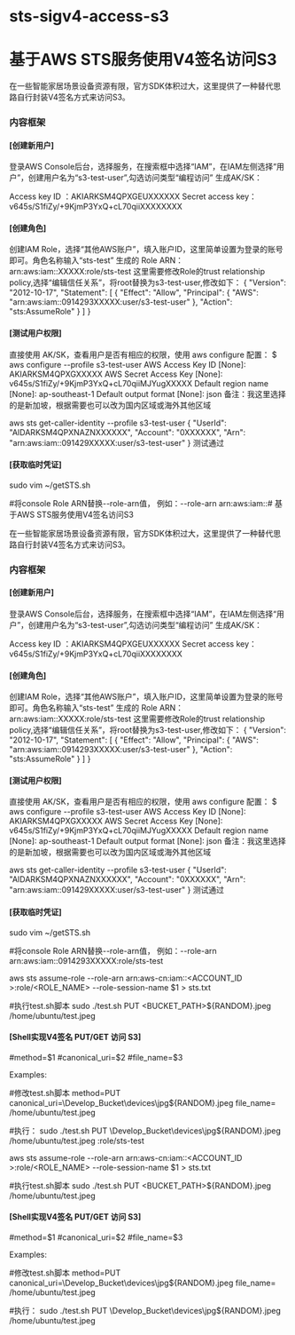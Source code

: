 # sts-sigv4-access-s3

# 基于AWS STS服务使用V4签名访问S3

在一些智能家居场景设备资源有限，官方SDK体积过大，这里提供了一种替代思路自行封装V4签名方式来访问S3。


### 内容框架

#### [创建新用户]

登录AWS Console后台，选择服务，在搜索框中选择“IAM”，在IAM左侧选择“用户”，创建用户名为“s3-test-user”,勾选访问类型“编程访问”
生成AK/SK：

Access key ID ：AKIARKSM4QPXGEUXXXXXX
Secret access key：v645s/S1fiZy/+9KjmP3YxQ+cL70qiiXXXXXXXX


#### [创建角色]

创建IAM Role，选择“其他AWS账户”，填入账户ID，这里简单设置为登录的账号即可。角色名称输入“sts-test”
生成的 Role ARN：arn:aws:iam::XXXXX:role/sts-test
这里需要修改Role的trust relationship policy,选择“编辑信任关系”，将root替换为s3-test-user,修改如下：
{
  "Version": "2012-10-17",
  "Statement": [
    {
      "Effect": "Allow",
      "Principal": {
        "AWS": "arn:aws:iam::0914293XXXXX:user/s3-test-user"
      },
      "Action": "sts:AssumeRole"
    }
  ]
}

#### [测试用户权限]
直接使用 AK/SK，查看用户是否有相应的权限，使用 aws configure 配置：
$ aws configure --profile s3-test-user
AWS Access Key ID [None]: AKIARKSM4QPXGXXXXX
AWS Secret Access Key [None]: v645s/S1fiZy/+9KjmP3YxQ+cL70qiiMJYugXXXXX
Default region name [None]: ap-southeast-1
Default output format [None]: json 
备注：我这里选择的是新加坡，根据需要也可以改为国内区域或海外其他区域

aws sts get-caller-identity --profile s3-test-user
{
    "UserId": "AIDARKSM4QPXNAZNXXXXXX",
    "Account": "0XXXXXX",
    "Arn": "arn:aws:iam::091429XXXXX:user/s3-test-user"
}
测试通过

#### [获取临时凭证]

sudo vim ~/getSTS.sh

#将console Role ARN替换--role-arn值， 例如：--role-arn  arn:aws:iam::# 基于AWS STS服务使用V4签名访问S3

在一些智能家居场景设备资源有限，官方SDK体积过大，这里提供了一种替代思路自行封装V4签名方式来访问S3。


### 内容框架

#### [创建新用户]

登录AWS Console后台，选择服务，在搜索框中选择“IAM”，在IAM左侧选择“用户”，创建用户名为“s3-test-user”,勾选访问类型“编程访问”
生成AK/SK：

Access key ID ：AKIARKSM4QPXGEUXXXXXX
Secret access key：v645s/S1fiZy/+9KjmP3YxQ+cL70qiiXXXXXXXX


#### [创建角色]

创建IAM Role，选择“其他AWS账户”，填入账户ID，这里简单设置为登录的账号即可。角色名称输入“sts-test”
生成的 Role ARN：arn:aws:iam::XXXXX:role/sts-test
这里需要修改Role的trust relationship policy,选择“编辑信任关系”，将root替换为s3-test-user,修改如下：
{
  "Version": "2012-10-17",
  "Statement": [
    {
      "Effect": "Allow",
      "Principal": {
        "AWS": "arn:aws:iam::0914293XXXXX:user/s3-test-user"
      },
      "Action": "sts:AssumeRole"
    }
  ]
}

#### [测试用户权限]
直接使用 AK/SK，查看用户是否有相应的权限，使用 aws configure 配置：
$ aws configure --profile s3-test-user
AWS Access Key ID [None]: AKIARKSM4QPXGXXXXX
AWS Secret Access Key [None]: v645s/S1fiZy/+9KjmP3YxQ+cL70qiiMJYugXXXXX
Default region name [None]: ap-southeast-1
Default output format [None]: json 
备注：我这里选择的是新加坡，根据需要也可以改为国内区域或海外其他区域

aws sts get-caller-identity --profile s3-test-user
{
    "UserId": "AIDARKSM4QPXNAZNXXXXXX",
    "Account": "0XXXXXX",
    "Arn": "arn:aws:iam::091429XXXXX:user/s3-test-user"
}
测试通过

#### [获取临时凭证]

sudo vim ~/getSTS.sh

#将console Role ARN替换--role-arn值， 例如：--role-arn  arn:aws:iam::0914293XXXXX:role/sts-test

aws sts assume-role --role-arn arn:aws-cn:iam::<ACCOUNT_ID >:role/<ROLE_NAME> --role-session-name $1 > sts.txt

#执行test.sh脚本
sudo ./test.sh 	PUT  \<BUCKET_PATH>\${RANDOM}.jpeg  /home/ubuntu/test.jpeg


#### [Shell实现V4签名 PUT/GET 访问 S3]

#method=$1
#canonical_uri=$2
#file_name=$3

Examples:

#修改test.sh脚本
method=PUT
canonical_uri=\Develop_Bucket\devices\jpg\${RANDOM}.jpeg
file_name= /home/ubuntu/test.jpeg

#执行：
sudo ./test.sh PUT \Develop_Bucket\devices\jpg\${RANDOM}.jpeg   /home/ubuntu/test.jpeg
:role/sts-test

aws sts assume-role --role-arn arn:aws-cn:iam::<ACCOUNT_ID >:role/<ROLE_NAME> --role-session-name $1 > sts.txt

#执行test.sh脚本
sudo ./test.sh 	PUT  \<BUCKET_PATH>\${RANDOM}.jpeg  /home/ubuntu/test.jpeg


#### [Shell实现V4签名 PUT/GET 访问 S3]

#method=$1
#canonical_uri=$2
#file_name=$3

Examples:

#修改test.sh脚本
method=PUT
canonical_uri=\Develop_Bucket\devices\jpg\${RANDOM}.jpeg
file_name= /home/ubuntu/test.jpeg

#执行：
sudo ./test.sh PUT \Develop_Bucket\devices\jpg\${RANDOM}.jpeg   /home/ubuntu/test.jpeg
